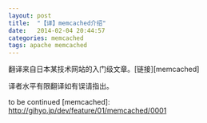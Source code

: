 ```yaml
---
layout: post
title:  "【译】memcached介绍"
date:   2014-02-04 20:44:57
categories: memcached
tags: apache memcached
---
```

翻译来自日本某技术网站的入门级文章。[链接][memcached]

译者水平有限翻译如有误请指出。

to be continued
[memcached]: http://gihyo.jp/dev/feature/01/memcached/0001
